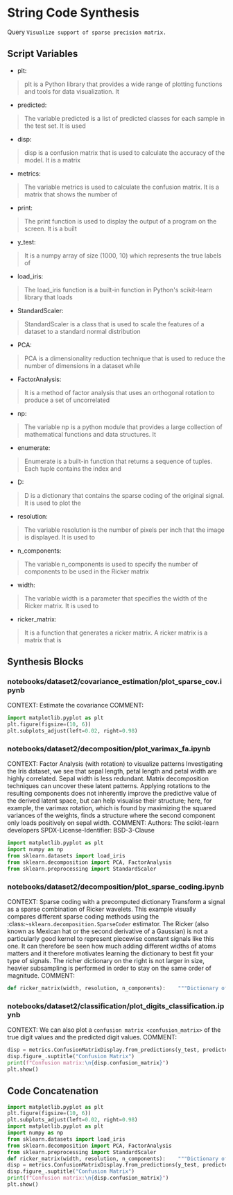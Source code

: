 # String Code Synthesis
Query `Visualize support of sparse precision matrix.`
## Script Variables
- plt:<br>
>plt is a Python library that provides a wide range of plotting functions and tools for data visualization. It
- predicted:<br>
>The variable predicted is a list of predicted classes for each sample in the test set. It is used
- disp:<br>
>disp is a confusion matrix that is used to calculate the accuracy of the model. It is a matrix
- metrics:<br>
>The variable metrics is used to calculate the confusion matrix. It is a matrix that shows the number of
- print:<br>
>The print function is used to display the output of a program on the screen. It is a built
- y_test:<br>
>It is a numpy array of size (1000, 10) which represents the true labels of
- load_iris:<br>
>The load_iris function is a built-in function in Python's scikit-learn library that loads
- StandardScaler:<br>
>StandardScaler is a class that is used to scale the features of a dataset to a standard normal distribution
- PCA:<br>
>PCA is a dimensionality reduction technique that is used to reduce the number of dimensions in a dataset while
- FactorAnalysis:<br>
>It is a method of factor analysis that uses an orthogonal rotation to produce a set of uncorrelated
- np:<br>
>The variable np is a python module that provides a large collection of mathematical functions and data structures. It
- enumerate:<br>
>Enumerate is a built-in function that returns a sequence of tuples. Each tuple contains the index and
- D:<br>
>D is a dictionary that contains the sparse coding of the original signal. It is used to plot the
- resolution:<br>
>The variable resolution is the number of pixels per inch that the image is displayed. It is used to
- n_components:<br>
>The variable n_components is used to specify the number of components to be used in the Ricker matrix
- width:<br>
>The variable width is a parameter that specifies the width of the Ricker matrix. It is used to
- ricker_matrix:<br>
>It is a function that generates a ricker matrix. A ricker matrix is a matrix that is
## Synthesis Blocks
### notebooks/dataset2/covariance_estimation/plot_sparse_cov.ipynb
CONTEXT:  Estimate the covariance   COMMENT:
```python
import matplotlib.pyplot as plt
plt.figure(figsize=(10, 6))
plt.subplots_adjust(left=0.02, right=0.98)
```

### notebooks/dataset2/decomposition/plot_varimax_fa.ipynb
CONTEXT:   Factor Analysis (with rotation) to visualize patterns  Investigating the Iris dataset, we see that sepal length, petal length and petal
width are highly correlated. Sepal width is less redundant. Matrix decomposition techniques can uncover these latent patterns. Applying rotations to
the resulting components does not inherently improve the predictive value of the derived latent space, but can help visualise their structure; here,
for example, the varimax rotation, which is found by maximizing the squared variances of the weights, finds a structure where the second component
only loads positively on sepal width.  COMMENT: Authors: The scikit-learn developers SPDX-License-Identifier: BSD-3-Clause
```python
import matplotlib.pyplot as plt
import numpy as np
from sklearn.datasets import load_iris
from sklearn.decomposition import PCA, FactorAnalysis
from sklearn.preprocessing import StandardScaler
```

### notebooks/dataset2/decomposition/plot_sparse_coding.ipynb
CONTEXT:   Sparse coding with a precomputed dictionary  Transform a signal as a sparse combination of Ricker wavelets. This example visually compares
different sparse coding methods using the :class:`~sklearn.decomposition.SparseCoder` estimator. The Ricker (also known as Mexican hat or the second
derivative of a Gaussian) is not a particularly good kernel to represent piecewise constant signals like this one. It can therefore be seen how much
adding different widths of atoms matters and it therefore motivates learning the dictionary to best fit your type of signals.  The richer dictionary
on the right is not larger in size, heavier subsampling is performed in order to stay on the same order of magnitude.  COMMENT:
```python
def ricker_matrix(width, resolution, n_components):    """Dictionary of Ricker (Mexican hat) wavelets"""    centers = np.linspace(0, resolution - 1, n_components)    D = np.empty((n_components, resolution))    for i, center in enumerate(centers):        D[i] = ricker_function(resolution, center, width)    D /= np.sqrt(np.sum(D**2, axis=1))[:, np.newaxis]    return D
```

### notebooks/dataset2/classification/plot_digits_classification.ipynb
CONTEXT: We can also plot a `confusion matrix <confusion_matrix>` of the true digit values and the predicted digit values.   COMMENT:
```python
disp = metrics.ConfusionMatrixDisplay.from_predictions(y_test, predicted)
disp.figure_.suptitle("Confusion Matrix")
print(f"Confusion matrix:\n{disp.confusion_matrix}")
plt.show()
```

## Code Concatenation
```python
import matplotlib.pyplot as plt
plt.figure(figsize=(10, 6))
plt.subplots_adjust(left=0.02, right=0.98)
import matplotlib.pyplot as plt
import numpy as np
from sklearn.datasets import load_iris
from sklearn.decomposition import PCA, FactorAnalysis
from sklearn.preprocessing import StandardScaler
def ricker_matrix(width, resolution, n_components):    """Dictionary of Ricker (Mexican hat) wavelets"""    centers = np.linspace(0, resolution - 1, n_components)    D = np.empty((n_components, resolution))    for i, center in enumerate(centers):        D[i] = ricker_function(resolution, center, width)    D /= np.sqrt(np.sum(D**2, axis=1))[:, np.newaxis]    return D
disp = metrics.ConfusionMatrixDisplay.from_predictions(y_test, predicted)
disp.figure_.suptitle("Confusion Matrix")
print(f"Confusion matrix:\n{disp.confusion_matrix}")
plt.show()
```
